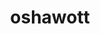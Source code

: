 ---
id: 501
title: oshawott
types: [water]
image: https://raw.githubusercontent.com/PokeAPI/sprites/master/sprites/pokemon/501.png
---